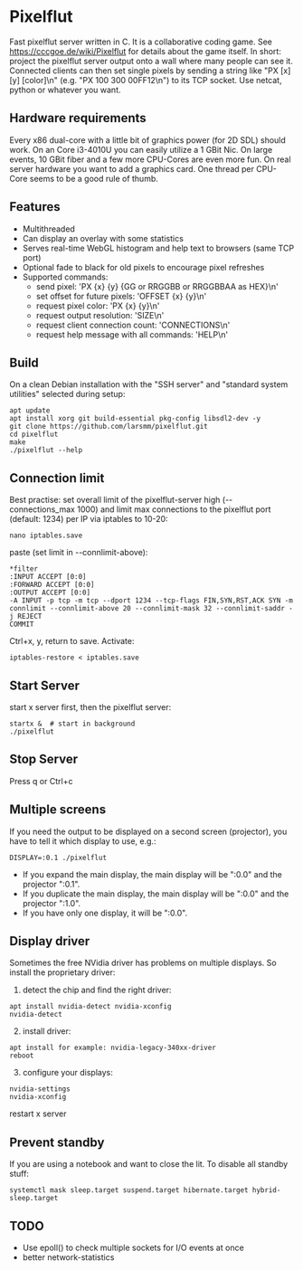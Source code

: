 # Pixelflut
Fast pixelflut server written in C. It is a collaborative coding game. See https://cccgoe.de/wiki/Pixelflut for details about the game itself. In short: project the pixelflut server output onto a wall where many people can see it. Connected clients can then set single pixels by sending a string like "PX [x] [y] [color]\n" (e.g. "PX 100 300 00FF12\n") to its TCP socket. Use netcat, python or whatever you want.

## Hardware requirements
Every x86 dual-core with a little bit of graphics power (for 2D SDL) should work. On an Core i3-4010U you can easily utilize a 1 GBit Nic. On large events, 10 GBit fiber and a few more CPU-Cores are even more fun. On real server hardware you want to add a graphics card. One thread per CPU-Core seems to be a good rule of thumb.

## Features
- Multithreaded
- Can display an overlay with some statistics
- Serves real-time WebGL histogram and help text to browsers (same TCP port)
- Optional fade to black for old pixels to encourage pixel refreshes
- Supported commands:
  - send pixel: 'PX {x} {y} {GG or RRGGBB or RRGGBBAA as HEX}\n'
  - set offset for future pixels: 'OFFSET {x} {y}\n'
  - request pixel color: 'PX {x} {y}\n'
  - request output resolution: 'SIZE\n'
  - request client connection count: 'CONNECTIONS\n'
  - request help message with all commands: 'HELP\n'

## Build
On a clean Debian installation with the "SSH server" and "standard system utilities" selected during setup:
```
apt update
apt install xorg git build-essential pkg-config libsdl2-dev -y
git clone https://github.com/larsmm/pixelflut.git
cd pixelflut
make
./pixelflut --help
```

## Connection limit
Best practise: set overall limit of the pixelflut-server high (--connections_max 1000) and limit max connections to the pixelflut port (default: 1234) per IP via iptables to 10-20:
```
nano iptables.save
```
paste (set limit in --connlimit-above):
```
*filter
:INPUT ACCEPT [0:0]
:FORWARD ACCEPT [0:0]
:OUTPUT ACCEPT [0:0]
-A INPUT -p tcp -m tcp --dport 1234 --tcp-flags FIN,SYN,RST,ACK SYN -m connlimit --connlimit-above 20 --connlimit-mask 32 --connlimit-saddr -j REJECT
COMMIT
```
Ctrl+x, y, return to save.
Activate:
```
iptables-restore < iptables.save
```

## Start Server
start x server first, then the pixelflut server:
```
startx &  # start in background
./pixelflut
```

## Stop Server
Press q or Ctrl+c

## Multiple screens
If you need the output to be displayed on a second screen (projector), you have to tell it which display to use, e.g.:
```
DISPLAY=:0.1 ./pixelflut
```
- If you expand the main display, the main display will be ":0.0" and the projector ":0.1".
- If you duplicate the main display, the main display will be ":0.0" and the projector ":1.0".
- If you have only one display, it will be ":0.0".

## Display driver
Sometimes the free NVidia driver has problems on multiple displays. So install the proprietary driver:
1. detect the chip and find the right driver:
```
apt install nvidia-detect nvidia-xconfig
nvidia-detect
```
2. install driver:
```
apt install for example: nvidia-legacy-340xx-driver
reboot
```
3. configure your displays:
```
nvidia-settings
nvidia-xconfig
```
restart x server

## Prevent standby
If you are using a notebook and want to close the lit. To disable all standby stuff:
```
systemctl mask sleep.target suspend.target hibernate.target hybrid-sleep.target
```

## TODO
- Use epoll() to check multiple sockets for I/O events at once
- better network-statistics